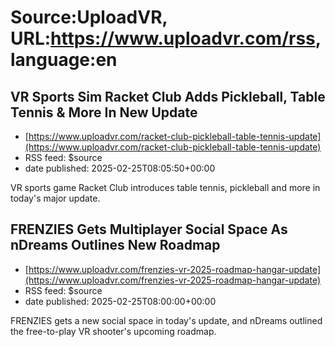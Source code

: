 # Source:UploadVR, URL:https://www.uploadvr.com/rss, language:en

## VR Sports Sim Racket Club Adds Pickleball, Table Tennis &amp; More In New Update
 - [https://www.uploadvr.com/racket-club-pickleball-table-tennis-update](https://www.uploadvr.com/racket-club-pickleball-table-tennis-update)
 - RSS feed: $source
 - date published: 2025-02-25T08:05:50+00:00

VR sports game Racket Club introduces table tennis, pickleball and more in today&#39;s major update.

## FRENZIES Gets Multiplayer Social Space As nDreams Outlines New Roadmap
 - [https://www.uploadvr.com/frenzies-vr-2025-roadmap-hangar-update](https://www.uploadvr.com/frenzies-vr-2025-roadmap-hangar-update)
 - RSS feed: $source
 - date published: 2025-02-25T08:00:00+00:00

FRENZIES gets a new social space in today&#39;s update, and nDreams outlined the free-to-play VR shooter&#39;s upcoming roadmap.

